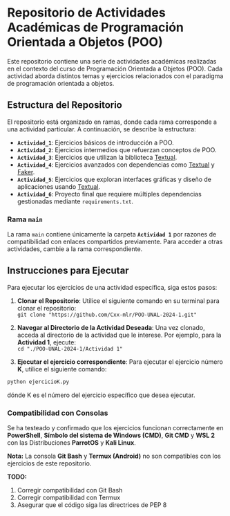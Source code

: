 # Repositorio de Actividades Académicas de Programación Orientada a Objetos (POO)

Este repositorio contiene una serie de actividades académicas realizadas en el contexto del curso de Programación Orientada a Objetos (POO). Cada actividad aborda distintos temas y ejercicios relacionados con el paradigma de programación orientada a objetos.

## Estructura del Repositorio

El repositorio está organizado en ramas, donde cada rama corresponde a una actividad particular. A continuación, se describe la estructura:

- **`Actividad_1`**: Ejercicios básicos de introducción a POO.
- **`Actividad_2`**: Ejercicios intermedios que refuerzan conceptos de POO.
- **`Actividad_3`**: Ejercicios que utilizan la biblioteca [Textual](https://github.com/Textualize/textual).
- **`Actividad_4`**: Ejercicios avanzados con dependencias como [Textual](https://github.com/Textualize/textual) y [Faker](https://faker.readthedocs.io/en/master/).
- **`Actividad_5`**: Ejercicios que exploran interfaces gráficas y diseño de aplicaciones usando [Textual](https://github.com/Textualize/textual).
- **`Actividad_6`**: Proyecto final que requiere múltiples dependencias gestionadas mediante `requirements.txt`.

### Rama `main`

La rama `main` contiene únicamente la carpeta **`Actividad 1`** por razones de compatibilidad con enlaces compartidos previamente. Para acceder a otras actividades, cambie a la rama correspondiente.

## Instrucciones para Ejecutar

Para ejecutar los ejercicios de una actividad específica, siga estos pasos:

1. **Clonar el Repositorio**: Utilice el siguiente comando en su terminal para clonar el repositorio:
<br/>`git clone "https://github.com/Cxx-mlr/POO-UNAL-2024-1.git"`

2. **Navegar al Directorio de la Actividad Deseada**: Una vez clonado, acceda al directorio de la actividad que le interese. Por ejemplo, para la **Actividad 1**, ejecute:
<br/>`cd "./POO-UNAL-2024-1/Actividad 1"`


3. **Ejecutar el ejercicio correspondiente**: Para ejecutar el ejercicio número **K**, utilice el siguiente comando:
```python
python ejercicioK.py
```
dónde K es el número del ejercicio específico que desea ejecutar.

### Compatibilidad con Consolas

Se ha testeado y confirmado que los ejercicios funcionan correctamente en **PowerShell**, **Símbolo del sistema de Windows (CMD)**, **Git CMD** y **WSL 2** con las Distribuciones **ParrotOS** y **Kali Linux**.

**Nota:** La consola **Git Bash** y **Termux (Android)** no son compatibles con los ejercicios de este repositorio.

**TODO:**
1. Corregir compatibilidad con Git Bash
2. Corregir compatibilidad con Termux
3. Asegurar que el código siga las directrices de PEP 8
